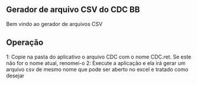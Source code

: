 ## Gerador de arquivo CSV do CDC BB

Bem vindo ao gerador de arquivos CSV   

## Operação

1: Copie na pasta do aplicativo o arquivo CDC com o nome CDC.ret. Se este não for o nome atual, renomei-o
2: Execute a aplicação e ela irá gerar um arquivo csv de mesmo nome que pode ser aberto no excel e tratado como desejar